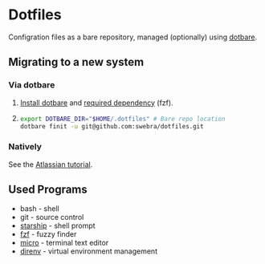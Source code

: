 # Dotfiles
Configration files as a bare repository, managed (optionally) using [dotbare](https://github.com/kazhala/dotbare).

## Migrating to a new system
### Via dotbare
1. [Install dotbare](https://github.com/kazhala/dotbare#bash) and [required dependency](https://github.com/kazhala/dotbare#required-dependency) (fzf).
1. ```bash
   export DOTBARE_DIR="$HOME/.dotfiles" # Bare repo location
   dotbare finit -u git@github.com:swebra/dotfiles.git
   ```

### Natively
See the [Atlassian tutorial](https://www.atlassian.com/git/tutorials/dotfiles).


## Used Programs
- bash - shell
- git - source control
- [starship](https://starship.rs) - shell prompt
- [fzf](https://github.com/junegunn/fzf) - fuzzy finder
- [micro](https://micro-editor.github.io) - terminal text editor
- [direnv](https://direnv.net) - virtual environment management
